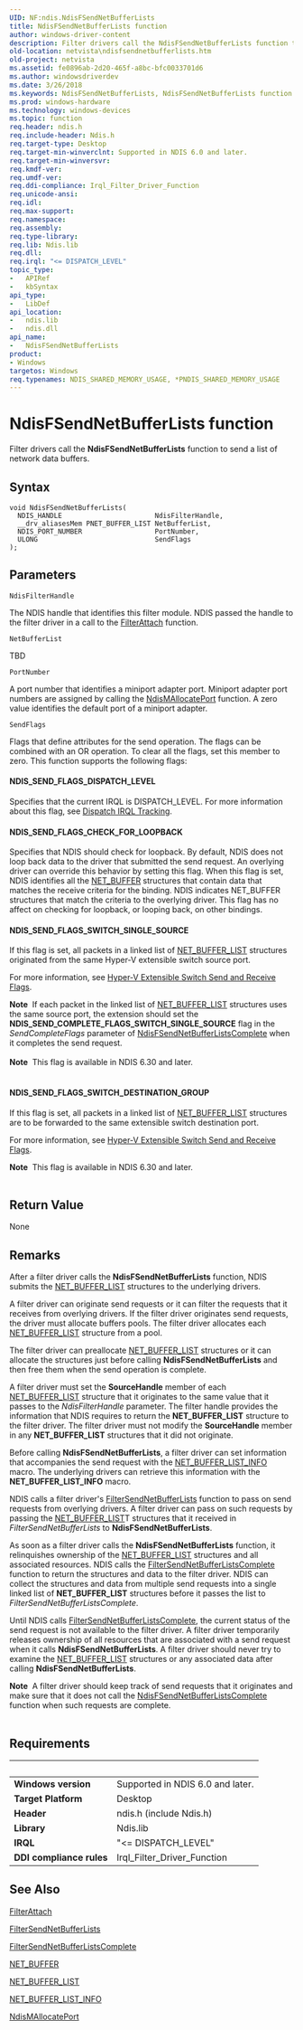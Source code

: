 ```yaml
---
UID: NF:ndis.NdisFSendNetBufferLists
title: NdisFSendNetBufferLists function
author: windows-driver-content
description: Filter drivers call the NdisFSendNetBufferLists function to send a list of network data buffers.
old-location: netvista\ndisfsendnetbufferlists.htm
old-project: netvista
ms.assetid: fe0896ab-2d20-465f-a8bc-bfc0033701d6
ms.author: windowsdriverdev
ms.date: 3/26/2018
ms.keywords: NdisFSendNetBufferLists, NdisFSendNetBufferLists function [Network Drivers Starting with Windows Vista], filter_ndis_functions_ref_333e9ef3-6858-4b5b-bca1-4f06da775906.xml, ndis/NdisFSendNetBufferLists, netvista.ndisfsendnetbufferlists
ms.prod: windows-hardware
ms.technology: windows-devices
ms.topic: function
req.header: ndis.h
req.include-header: Ndis.h
req.target-type: Desktop
req.target-min-winverclnt: Supported in NDIS 6.0 and later.
req.target-min-winversvr: 
req.kmdf-ver: 
req.umdf-ver: 
req.ddi-compliance: Irql_Filter_Driver_Function
req.unicode-ansi: 
req.idl: 
req.max-support: 
req.namespace: 
req.assembly: 
req.type-library: 
req.lib: Ndis.lib
req.dll: 
req.irql: "<= DISPATCH_LEVEL"
topic_type:
-	APIRef
-	kbSyntax
api_type:
-	LibDef
api_location:
-	ndis.lib
-	ndis.dll
api_name:
-	NdisFSendNetBufferLists
product:
- Windows
targetos: Windows
req.typenames: NDIS_SHARED_MEMORY_USAGE, *PNDIS_SHARED_MEMORY_USAGE
---
```



# NdisFSendNetBufferLists function
Filter drivers call the 
  <b>NdisFSendNetBufferLists</b> function to send a list of network data buffers.

## Syntax

```
void NdisFSendNetBufferLists(
  NDIS_HANDLE                       NdisFilterHandle,
  __drv_aliasesMem PNET_BUFFER_LIST NetBufferList,
  NDIS_PORT_NUMBER                  PortNumber,
  ULONG                             SendFlags
);
```

## Parameters

`NdisFilterHandle`

The NDIS handle that identifies this filter module. NDIS passed the handle to the filter driver in
     a call to the 
     <a href="https://msdn.microsoft.com/library/windows/hardware/ff540442">FilterAttach</a> function.

`NetBufferList`

TBD

`PortNumber`

A port number that identifies a miniport adapter port. Miniport adapter port numbers are assigned
     by calling the 
     <a href="https://msdn.microsoft.com/library/windows/hardware/ff562779">NdisMAllocatePort</a> function. A zero
     value identifies the default port of a miniport adapter.

`SendFlags`

Flags that define attributes for the send operation. The flags can be combined with an OR
     operation. To clear all the flags, set this member to zero. This function supports the following flags:
     





#### NDIS_SEND_FLAGS_DISPATCH_LEVEL

Specifies that the current IRQL is DISPATCH_LEVEL. For more information about this flag, see 
       <a href="https://msdn.microsoft.com/ac559f4f-0138-4b9a-8f1b-44a2973fd6a1">Dispatch IRQL Tracking</a>.



#### NDIS_SEND_FLAGS_CHECK_FOR_LOOPBACK

Specifies that NDIS should check for loopback. By default, NDIS does not loop back data to the
       driver that submitted the send request. An overlying driver can override this behavior by setting this
       flag. When this flag is set, NDIS identifies all the <a href="https://msdn.microsoft.com/library/windows/hardware/ff568376">NET_BUFFER</a> structures that contain data that
       matches the receive criteria for the binding. NDIS indicates NET_BUFFER structures that match the
       criteria to the overlying driver. This flag has no affect on checking for loopback, or looping back,
       on other bindings.



#### NDIS_SEND_FLAGS_SWITCH_SINGLE_SOURCE

If this flag is set, all packets in a linked list of <a href="https://msdn.microsoft.com/library/windows/hardware/ff568388">NET_BUFFER_LIST</a> structures originated from the same Hyper-V extensible switch source port.

For more information, see <a href="https://msdn.microsoft.com/FBA506EC-4E9F-4964-9C9C-FF4910DDA908">Hyper-V Extensible Switch Send and Receive Flags</a>.

<div class="alert"><b>Note</b>  If each packet in the linked list of <a href="https://msdn.microsoft.com/library/windows/hardware/ff568388">NET_BUFFER_LIST</a> structures uses the same source port, the extension should set the <b>NDIS_SEND_COMPLETE_FLAGS_SWITCH_SINGLE_SOURCE</b> flag in the <i>SendCompleteFlags</i> parameter of <a href="https://msdn.microsoft.com/library/windows/hardware/ff562618">NdisFSendNetBufferListsComplete</a> when it completes the send request.</div>
<div> </div>
<div class="alert"><b>Note</b>  This flag is available in NDIS 6.30 and later.</div>
<div> </div>


#### NDIS_SEND_FLAGS_SWITCH_DESTINATION_GROUP

If this flag is set, all packets in a linked list of <a href="https://msdn.microsoft.com/library/windows/hardware/ff568388">NET_BUFFER_LIST</a> structures are to be forwarded to the same extensible switch destination port.

For more information, see <a href="https://msdn.microsoft.com/FBA506EC-4E9F-4964-9C9C-FF4910DDA908">Hyper-V Extensible Switch Send and Receive Flags</a>.

<div class="alert"><b>Note</b>  This flag is available in NDIS 6.30 and later.</div>
<div> </div>


## Return Value

None

## Remarks

After a filter driver calls the 
    <b>NdisFSendNetBufferLists</b> function, NDIS submits the 
    <a href="https://msdn.microsoft.com/library/windows/hardware/ff568388">NET_BUFFER_LIST</a> structures to the underlying
    drivers.

A filter driver can originate send requests or it can filter the requests that it receives from
    overlying drivers. If the filter driver originates send requests, the driver must allocate buffers pools.
    The filter driver allocates each <a href="https://msdn.microsoft.com/library/windows/hardware/ff568388">NET_BUFFER_LIST</a> structure from a pool.

The filter driver can preallocate <a href="https://msdn.microsoft.com/library/windows/hardware/ff568388">NET_BUFFER_LIST</a> structures or it can allocate the structures just
    before calling 
    <b>NdisFSendNetBufferLists</b> and then free them when the send operation is complete.

A filter driver must set the 
    <b>SourceHandle</b> member of each <a href="https://msdn.microsoft.com/library/windows/hardware/ff568388">NET_BUFFER_LIST</a> structure that it originates to the same value that it
    passes to the 
    <i>NdisFilterHandle</i> parameter. The filter handle provides the information that NDIS requires to return
    the <b>NET_BUFFER_LIST</b> structure to the filter driver. The filter driver must not modify the 
    <b>SourceHandle</b> member in any <b>NET_BUFFER_LIST</b> structures that it did not originate.

Before calling 
    <b>NdisFSendNetBufferLists</b>, a filter driver can set information that accompanies the send request
    with the 
    <a href="https://msdn.microsoft.com/library/windows/hardware/ff568401">NET_BUFFER_LIST_INFO</a> macro. The
    underlying drivers can retrieve this information with the <b>NET_BUFFER_LIST_INFO</b> macro.

NDIS calls a filter driver's 
    <a href="https://msdn.microsoft.com/1b3fc0c8-95da-47e5-8ff1-b7967f5148e7">
    FilterSendNetBufferLists</a> function to pass on send requests from overlying drivers. A filter driver
    can pass on such requests by passing the <a href="https://msdn.microsoft.com/library/windows/hardware/ff568388">NET_BUFFER_LIST</a>T structures that it received in 
    <i>FilterSendNetBufferLists</i> to 
    <b>NdisFSendNetBufferLists</b>.

As soon as a filter driver calls the 
    <b>NdisFSendNetBufferLists</b> function, it relinquishes ownership of the <a href="https://msdn.microsoft.com/library/windows/hardware/ff568388">NET_BUFFER_LIST</a> structures and
    all associated resources. NDIS calls the 
    <a href="https://msdn.microsoft.com/1a3a1e80-29f1-4f19-b3c7-9a8b189f18c4">
    FilterSendNetBufferListsComplete</a> function to return the structures and data to the filter driver.
    NDIS can collect the structures and data from multiple send requests into a single linked list of
    <b>NET_BUFFER_LIST</b> structures before it passes the list to 
    <i>FilterSendNetBufferListsComplete</i>.

Until NDIS calls 
    <a href="https://msdn.microsoft.com/1a3a1e80-29f1-4f19-b3c7-9a8b189f18c4">FilterSendNetBufferListsComplete</a>, the current status of the send request is not available to the
    filter driver. A filter driver temporarily releases ownership of all resources that are associated with a
    send request when it calls 
    <b>NdisFSendNetBufferLists</b>. A filter driver should never try to examine the <a href="https://msdn.microsoft.com/library/windows/hardware/ff568388">NET_BUFFER_LIST</a>
    structures or any associated data after calling 
    <b>NdisFSendNetBufferLists</b>.

<div class="alert"><b>Note</b>  A filter driver should keep track of send requests that it originates and make
      sure that it does not call the 
      <a href="https://msdn.microsoft.com/5a9008eb-86ad-4e3c-85a2-c8fd1b8fb4cb">
      NdisFSendNetBufferListsComplete</a> function when such requests are complete.</div>
<div> </div>

## Requirements
| &nbsp; | &nbsp; |
| ---- |:---- |
| **Windows version** | Supported in NDIS 6.0 and later.  |
| **Target Platform** | Desktop |
| **Header** | ndis.h (include Ndis.h) |
| **Library** | Ndis.lib |
| **IRQL** | "<= DISPATCH_LEVEL" |
| **DDI compliance rules** | Irql_Filter_Driver_Function |

## See Also

<a href="https://msdn.microsoft.com/library/windows/hardware/ff540442">FilterAttach</a>



<a href="https://msdn.microsoft.com/1b3fc0c8-95da-47e5-8ff1-b7967f5148e7">FilterSendNetBufferLists</a>



<a href="https://msdn.microsoft.com/1a3a1e80-29f1-4f19-b3c7-9a8b189f18c4">
   FilterSendNetBufferListsComplete</a>



<a href="https://msdn.microsoft.com/library/windows/hardware/ff568376">NET_BUFFER</a>



<a href="https://msdn.microsoft.com/library/windows/hardware/ff568388">NET_BUFFER_LIST</a>



<a href="https://msdn.microsoft.com/library/windows/hardware/ff568401">NET_BUFFER_LIST_INFO</a>



<a href="https://msdn.microsoft.com/library/windows/hardware/ff562779">NdisMAllocatePort</a>